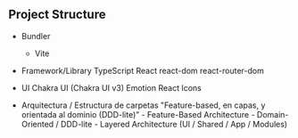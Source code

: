 ## Project Structure

* Bundler
    - Vite

* Framework/Library 
    TypeScript
    React
        react-dom
        react-router-dom

* UI
    Chakra UI (Chakra UI v3)
    Emotion
    React Icons

* Arquitectura / Estructura de carpetas
    "Feature-based, en capas, y orientada al dominio (DDD-lite)”
        - Feature-Based Architecture
        - Domain-Oriented / DDD-lite
        - Layered Architecture (UI / Shared / App / Modules)

